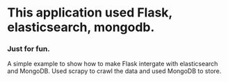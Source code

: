 # This application used Flask, elasticsearch, mongodb.
### Just for fun.
  A simple example to show how to make Flask intergate with elasticsearch and MongoDB.
  Used scrapy to crawl the data and used MongoDB to store.

